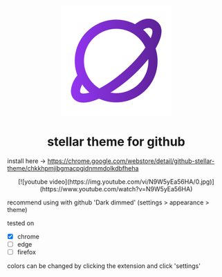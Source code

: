 <div align="center">
  <img src="./assets/logo.svg" />
  <h1>stellar theme for github</h1>
</div>

install here -> https://chrome.google.com/webstore/detail/github-stellar-theme/chkkhpmjibgmacpgidnmmdolkdbfheha

<div align="center">
  [![youtube video](https://img.youtube.com/vi/N9W5yEa56HA/0.jpg)](https://www.youtube.com/watch?v=N9W5yEa56HA)
</div>

recommend using with github 'Dark dimmed' (settings > appearance > theme)

tested on

- [x] chrome
- [ ] edge
- [ ] firefox

colors can be changed by clicking the extension and click 'settings'
